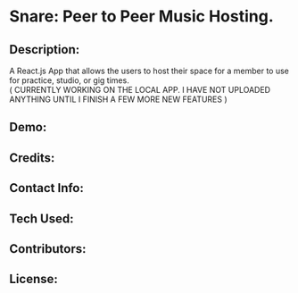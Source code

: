 # Snare: Peer to Peer Music Hosting.   
## Description:  
A React.js App that allows the users to host their space for a member to use for practice, studio, or gig times.   
( CURRENTLY WORKING ON THE LOCAL APP. I HAVE NOT UPLOADED ANYTHING UNTIL I FINISH A FEW MORE NEW FEATURES )   

## Demo:  

## Credits:  

## Contact Info:  

## Tech Used:  

## Contributors:  


## License:  
